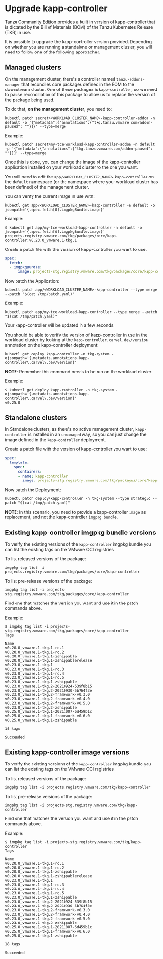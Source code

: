 # Upgrade kapp-controller

Tanzu Community Edition provides a built in version of kapp-controller that is dictated
by the Bill of Materials (BOM) of the Tanzu Kubernetes Release (TKR) in use.

It is possible to upgrade the kapp-controller version provided. Depending
on whether you are running a standalone or management cluster, you will
need to follow one of the following approaches.

## Managed clusters

On the management cluster, there's a controller named `tanzu-addons-manager` that reconciles core packages defined
in the BOM to the downstream cluster. One of these packages is `kapp-controller`, so we need to pause reconciliation
of this package to allow us to replace the version of the package being used.

To do that, **on the management cluster**, you need to:

```shell
kubectl patch secret/<WORKLOAD_CLUSTER_NAME>-kapp-controller-addon -n default -p '{"metadata":{"annotations":{"tkg.tanzu.vmware.com/addon-paused": ""}}}' --type=merge
```

Example:

```shell
kubectl patch secret/my-tce-workload-kapp-controller-addon -n default -p '{"metadata":{"annotations":{"tkg.tanzu.vmware.com/addon-paused": ""}}}' --type=merge
```

Once this is done, you can change the image of the kapp-controller application installed on your workload cluster to the one you want.

You will need to edit the `app/<WORKLOAD_CLUSTER_NAME>-kapp-controller` on the `default` namespace (or the namespace where your workload cluster has been defined) of the management cluster.

You can verify the current image in use with:

```shell
kubectl get app/<WORKLOAD_CLUSTER_NAME>-kapp-controller -n default -o jsonpath='{.spec.fetch[0].imgpkgBundle.image}'
```

Example:

```shell
$ kubectl get app/my-tce-workload-kapp-controller -n default -o jsonpath='{.spec.fetch[0].imgpkgBundle.image}'
projects.registry.vmware.com/tkg/packages/core/kapp-controller:v0.23.0_vmware.1-tkg.1
```

Create a patch file with the version of kapp-controller you want to use:

```yaml
spec:
  fetch:
  - imgpkgBundle:
      image: projects-stg.registry.vmware.com/tkg/packages/core/kapp-controller:v0.25.0_vmware.1-tkg.1-zshippable
```

Now patch the Application:

```shell
kubectl patch app/<WORKLOAD_CLUSTER_NAME>-kapp-controller --type merge --patch "$(cat /tmp/patch.yaml)"
```

Example:

```shell
kubectl patch app/my-tce-workload-kapp-controller --type merge --patch "$(cat /tmp/patch.yaml)"
```

Your kapp-controller will be updated in a few seconds.

You should be able to verify the version of kapp-controller in use in the workload cluster by looking
at the `kapp-controller.carvel.dev/version` annotation on the kapp-controller deployment:

```shell
kubectl get deploy kapp-controller -n tkg-system -ojsonpath='{.metadata.annotations.kapp-controller\.carvel\.dev/version}'
```

**NOTE**: Remember this command needs to be run on the workload cluster.

Example:

```shell
$ kubectl get deploy kapp-controller -n tkg-system -ojsonpath='{.metadata.annotations.kapp-controller\.carvel\.dev/version}'
v0.25.0
```

## Standalone clusters

In Standalone clusters, as there's no active management cluster, `kapp-controller` is installed in an `unmanaged` way, so you can
just change the image defined in the `kapp-controller` deployment.

Create a patch file with the version of kapp-controller you want to use:

```yaml
spec:
  template:
    spec:
      containers:
      - name: kapp-controller
        image: projects-stg.registry.vmware.com/tkg/packages/core/kapp-controller:v0.25.0_vmware.1-tkg.1-zshippable
```

Now patch the Deployment:

```shell
kubectl patch deploy/kapp-controller -n tkg-system --type strategic --patch "$(cat /tmp/patch.yaml)"
```

**NOTE**: In this scenario, you need to provide a kapp-controller `image` as replacement, and not the kapp-controller `imgpkg bundle`.

## Existing kapp-controller imgpkg bundle versions

To verify the existing versions of the `kapp-controller` imgpkg bundle you can list the existing tags on
the VMware OCI registries.

To list released versions of the package:

```shell
imgpkg tag list -i projects.registry.vmware.com/tkg/packages/core/kapp-controller
```

To list pre-release versions of the package:

```shell
imgpkg tag list -i projects-stg.registry.vmware.com/tkg/packages/core/kapp-controller
```

Find one that matches the version you want and use it in the patch commands above.

Example:

```shell
$ imgpkg tag list -i projects-stg.registry.vmware.com/tkg/packages/core/kapp-controller
Tags

Name
v0.20.0_vmware.1-tkg.1-rc.1
v0.20.0_vmware.1-tkg.1-rc.2
v0.20.0_vmware.1-tkg.1-zshippable
v0.20.0_vmware.1-tkg.1-zshippablerelease
v0.23.0_vmware.1-tkg.1
v0.23.0_vmware.1-tkg.1-rc.3
v0.23.0_vmware.1-tkg.1-rc.4
v0.23.0_vmware.1-tkg.1-rc.5
v0.23.0_vmware.1-tkg.1-zshippable
v0.23.0_vmware.1-tkg.2-20210924-539f8b15
v0.23.0_vmware.1-tkg.2-20210930-5b764f3e
v0.23.0_vmware.1-tkg.2-framework-v0.3.0
v0.23.0_vmware.1-tkg.2-framework-v0.4.0
v0.23.0_vmware.1-tkg.2-framework-v0.5.0
v0.23.0_vmware.1-tkg.2-zshippable
v0.25.0_vmware.1-tkg.1-20211007-6d459b1c
v0.25.0_vmware.1-tkg.1-framework-v0.6.0
v0.25.0_vmware.1-tkg.1-zshippable

18 tags

Succeeded
```

## Existing kapp-controller image versions

To verify the existing versions of the `kapp-controller` imgpkg bundle you can list the existing tags on
the VMware OCI registries.

To list released versions of the package:

```shell
imgpkg tag list -i projects.registry.vmware.com/tkg/kapp-controller
```

To list pre-release versions of the package:

```shell
imgpkg tag list -i projects-stg.registry.vmware.com/tkg/kapp-controller
```

Find one that matches the version you want and use it in the patch commands above.

Example:

```shell
$ imgpkg tag list -i projects-stg.registry.vmware.com/tkg/kapp-controller
Tags

Name
v0.20.0_vmware.1-tkg.1-rc.1
v0.20.0_vmware.1-tkg.1-rc.2
v0.20.0_vmware.1-tkg.1-zshippable
v0.20.0_vmware.1-tkg.1-zshippablerelease
v0.23.0_vmware.1-tkg.1
v0.23.0_vmware.1-tkg.1-rc.3
v0.23.0_vmware.1-tkg.1-rc.4
v0.23.0_vmware.1-tkg.1-rc.5
v0.23.0_vmware.1-tkg.1-zshippable
v0.23.0_vmware.1-tkg.2-20210924-539f8b15
v0.23.0_vmware.1-tkg.2-20210930-5b764f3e
v0.23.0_vmware.1-tkg.2-framework-v0.3.0
v0.23.0_vmware.1-tkg.2-framework-v0.4.0
v0.23.0_vmware.1-tkg.2-framework-v0.5.0
v0.23.0_vmware.1-tkg.2-zshippable
v0.25.0_vmware.1-tkg.1-20211007-6d459b1c
v0.25.0_vmware.1-tkg.1-framework-v0.6.0
v0.25.0_vmware.1-tkg.1-zshippable

18 tags

Succeeded
```

